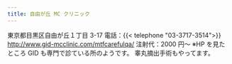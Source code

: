 ```yaml
---
title: 自由が丘 MC クリニック
---
```


東京都目黒区自由が丘１丁目 3-17
電話：{{< telephone "03-3717-3514">}}
<http://www.gid-mcclinic.com/mtfcarefulqa/>
注射代：2000 円～
※HP を見たところ GID も専門で診ている所のようです。 睾丸摘出手術もやってます。
